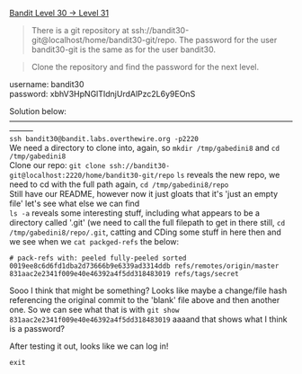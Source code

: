 [Bandit Level 30 → Level 31](https://overthewire.org/wargames/bandit/bandit31.html)

>There is a git repository at ssh://bandit30-git@localhost/home/bandit30-git/repo. The password for the user bandit30-git is the same as for the user bandit30.  

>Clone the repository and find the password for the next level.  

username: bandit30  
password: xbhV3HpNGlTIdnjUrdAlPzc2L6y9EOnS  

Solution below:  
———————————————————————————————————————  
`ssh bandit30@bandit.labs.overthewire.org -p2220`  
We need a directory to clone into, again, so `mkdir /tmp/gabedini8` and `cd /tmp/gabedini8`  
Clone our repo: `git clone ssh://bandit30-git@localhost:2220/home/bandit30-git/repo` 
`ls` reveals the new repo, we need to cd with the full path again, `cd /tmp/gabedini8/repo`  
Still have our README, however now it just gloats that it's 'just an empty file' let's see what else we can find  
`ls -a` reveals some interesting stuff, including what appears to be a directory called '.git' (we need to call the full filepath to get in there still, `cd /tmp/gabedini8/repo/.git`, catting and CDing some stuff in here then and we see when we `cat packged-refs` the below:  
```
# pack-refs with: peeled fully-peeled sorted 
0019ee8c6d6fd1dba2d73666b9e6339ad3314ddb refs/remotes/origin/master
831aac2e2341f009e40e46392a4f5dd318483019 refs/tags/secret
```  
Sooo I think that might be something? Looks like maybe a change/file hash referencing the original commit to the 'blank' file above and then another one. So we can see what that is with `git show 831aac2e2341f009e40e46392a4f5dd318483019` aaaand that shows what I think is a password?  

After testing it out, looks like we can log in!  

`exit`  